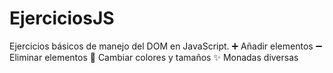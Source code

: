 # EjerciciosJS
Ejercicios básicos de manejo del DOM en JavaScript.
➕ Añadir elementos
➖ Eliminar elementos
🎨 Cambiar colores y tamaños
✨ Monadas diversas
